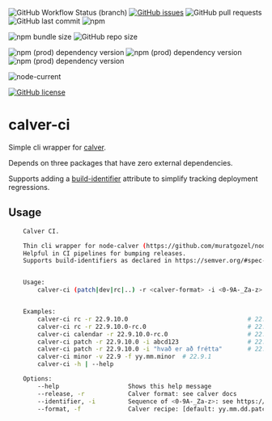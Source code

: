 ![GitHub Workflow Status (branch)](https://img.shields.io/github/workflow/status/busla/calver-ci/publish/main) [![GitHub issues](https://img.shields.io/github/issues/busla/calver-ci)](https://github.com/busla/calver-ci/issues) ![GitHub pull requests](https://img.shields.io/github/issues-pr/busla/calver-ci) ![GitHub last commit](https://img.shields.io/github/last-commit/busla/calver-ci?color=brightgreen) ![npm](https://img.shields.io/npm/dt/calver-ci?color=brightgreen&logo=npm)

![npm bundle size](https://img.shields.io/bundlephobia/min/calver-ci) ![GitHub repo size](https://img.shields.io/github/repo-size/busla/calver-ci)

![npm (prod) dependency version](https://img.shields.io/npm/dependency-version/calver-ci/calver) ![npm (prod) dependency version](https://img.shields.io/npm/dependency-version/calver-ci/arg) ![npm (prod) dependency version](https://img.shields.io/npm/dependency-version/calver-ci/slug)

![node-current](https://img.shields.io/node/v/calver-ci?color=blue)

[![GitHub license](https://img.shields.io/github/license/busla/calver-ci)](https://github.com/busla/calver-ci/blob/main/LICENSE)

# calver-ci

Simple cli wrapper for [calver](https://www.npmjs.com/package/calver).

Depends on three packages that have zero external dependencies.

Supports adding a [build-identifier](https://semver.org/#spec-item-10) attribute to simplify tracking deployment regressions.

## Usage

````bash
    Calver CI.

    Thin cli wrapper for node-calver (https://github.com/muratgozel/node-calver)
    Helpful in CI pipelines for bumping releases.
    Supports build-identifiers as declared in https://semver.org/#spec-item-10


    Usage:
        calver-ci (patch|dev|rc|..) -r <calver-format> -i <0-9A-_Za-z> [-f|--yy.mm.dd.patch] [-l|--en]


    Examples:
        calver-ci rc -r 22.9.10.0                                 # 22.9.10.0-rc.0
        calver-ci rc -r 22.9.10.0-rc.0                            # 22.9.10.0-rc.1
        calver-ci calendar -r 22.9.10.0-rc.0                      # 22.9.10.0
        calver-ci patch -r 22.9.10.0 -i abcd123                   # 22.9.10.1+abcd123
        calver-ci patch -r 22.9.10.0 -i "hvað er að frétta"       # 22.9.10.1+hvad-er-ad-fretta
        calver-ci minor -v 22.9 -f yy.mm.minor  # 22.9.1
        calver-ci -h | --help

    Options:
        --help                   Shows this help message
        --release, -r            Calver format: see calver docs
        --identifier, -i         Sequence of <0-9A-_Za-z>: see https://semver.org/#spec-item-10
        --format, -f             Calver recipe: [default: yy.mm.dd.patch]```
````
